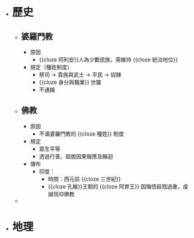 - # 歷史
	- ## 婆羅門教
		- 原因
			- {{cloze 阿利安}}人為少數民族，需維持 {{cloze 統治地位}}
		- 規定（種姓制度）
			- 祭司 -> 貴族與武士 -> 平民 -> 奴隸
			- {{cloze 身分與職業}} 世襲
			- 不通婚
	- ## 佛教
		- 原因
			- 不滿婆羅門教的 {{cloze 種姓}} 制度
		- 規定
			- 眾生平等
			- 透過行善，超脫因果報應及輪迴
		- 傳布
			- 印度：
				- 時間：西元前 {{cloze 三世紀}}
				- {{cloze 孔維}}王朝的 {{cloze 阿育王}} 因悔悟殺戮過重，虔誠信仰佛教
	-
- # 地理